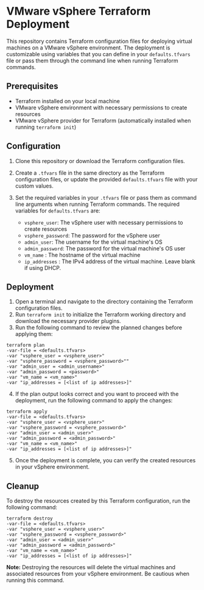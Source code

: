 # VMware vSphere Terraform Deployment

This repository contains Terraform configuration files for deploying virtual machines on a VMware vSphere environment. The deployment is customizable using variables that you can define in your `defaults.tfvars` file or pass them through the command line when running Terraform commands.

## Prerequisites

- Terraform installed on your local machine
- VMware vSphere environment with necessary permissions to create resources
- VMware vSphere provider for Terraform (automatically installed when running `terraform init`)

## Configuration

1. Clone this repository or download the Terraform configuration files.
2. Create a `.tfvars` file in the same directory as the Terraform configuration files, or update the provided `defaults.tfvars` file with your custom values.
3. Set the required variables in your `.tfvars` file or pass them as command line arguments when running Terraform commands. The required variables for `defaults.tfvars` are:

   - `vsphere_user`: The vSphere user with necessary permissions to create resources
   - `vsphere_password`: The password for the vSphere user
   - `admin_user`: The username for the virtual machine's OS
   - `admin_password`: The password for the virtual machine's OS user
   - `vm_name` : The hostname of the virtual machine
   - `ip_addresses` : The IPv4 address of the virtual machine. Leave blank if using DHCP.

## Deployment

1. Open a terminal and navigate to the directory containing the Terraform configuration files.
2. Run `terraform init` to initialize the Terraform working directory and download the necessary provider plugins.
3. Run the following command to review the planned changes before applying them:

```shell
terraform plan
-var-file = <defaults.tfvars>
-var "vsphere_user = <vsphere_user>"
-var "vsphere_password = <vsphere_password>""
-var "admin_user = <admin_username>"
-var "admin_password = <password>"
-var "vm_name = <vm_name>"
-var "ip_addresses = [<list of ip addresses>]"
```

4. If the plan output looks correct and you want to proceed with the deployment, run the following command to apply the changes:

```shell
terraform apply
-var-file = <defaults.tfvars>
-var "vsphere_user = <vsphere_user>"
-var "vsphere_password = <vsphere_password>"
-var "admin_user = <admin_user>"
-var "admin_password = <admin_password>"
-var "vm_name = <vm_name>"
-var "ip_addresses = [<list of ip addresses>]"
```

5. Once the deployment is complete, you can verify the created resources in your vSphere environment.

## Cleanup

To destroy the resources created by this Terraform configuration, run the following command:

```shell
terraform destroy
-var-file = <defaults.tfvars>
-var "vsphere_user = <vsphere_user>"
-var "vsphere_password = <vsphere_password>"
-var "admin_user = <admin_user>"
-var "admin_password = <admin_password>"
-var "vm_name = <vm_name>"
-var "ip_addresses = [<list of ip addresses>]"
```

**Note:** Destroying the resources will delete the virtual machines and associated resources from your vSphere environment. Be cautious when running this command.
